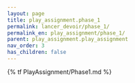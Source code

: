 ```yaml
---
layout: page
title: play_assignment.phase_1
permalink: lancer_devoir/phase_1/
permalink_en: play_assignment/phase_1/
parent: play_assignment.play_assignment
nav_order: 3
has_children: false
---
```


{% tf PlayAssignment/Phase1.md %}